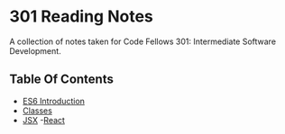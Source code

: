 # 301 Reading Notes
A collection of notes taken for Code Fellows 301: Intermediate Software Development.

## Table Of Contents

- [ES6 Introduction](es6-intro.md)
- [Classes](classes.md)
- [JSX](jsx.md)
-[React](react.md)
